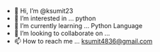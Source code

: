 - 👋 Hi, I’m @ksumit23
- 👀 I’m interested in ... python   
- 🌱 I’m currently learning ... Python Language     
- 💞️ I’m looking to collaborate on ...
- 📫 How to reach me ... ksumit4836@gmail.com

<!---
ksumit23/ksumit23 is a ✨ special ✨ repository because its `README.md` (this file) appears on your GitHub profile.
You can click the Preview link to take a look at your changes.
--->
